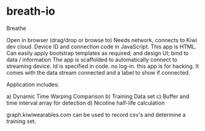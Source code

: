 breath-io
======

Breathe

Open in browser (drag/drop or browse to) Needs network, connects to Kiwi dev cloud. Device ID and connection code in JavaScript. This app is HTML. Can easily apply bootstrap templates as required; and design UI; bind to data / information
The app is scaffolded to automatically connect to streaming device. Id is specified in code. no log-in. this app is for hacking. It comes with the data stream connected and a label to show if connected.

Application includes:

a) Dynamic Time Warping Comparison
b) Training Data set
c) Buffer and time interval array for detection
d) Nicotine half-life calculation

graph.kiwiwearables.com can be used to record csv's and determine a training set.
